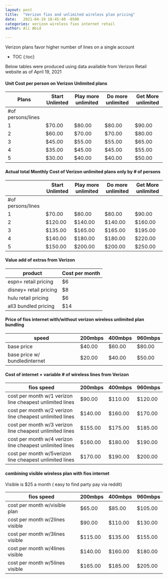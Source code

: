 ```yaml
---
layout: post
title:  "Verizon fios and unlimited wireless plan pricing"
date:   2021-04-19 18:45:40 -0500
categories: verizon wireless fios internet retail
author: Ali Abid

---
```



Verizon plans favor higher number of lines on a single account 
<!-- excerpt-end -->

* TOC
{:toc}


Below tables were produced using data available from Verizon Retail website as of April 19, 2021						


#### Unit Cost per person on Verizon Unlimited plans		

|Plans |	Start Unlimted| 	Play more unlimited	| Do more unlimited |	Get More unlimited |
| --- | ---- | --- | ---- | ---- |
|#of persons/lines	|		| | |	|
|1	|$70.00 	| $80.00 |	 $80.00 |	 $90.00 |
|2	|$60.00 	| $70.00 |	 $70.00 |	 $80.00 |
|3	|$45.00 	| $55.00 |	 $55.00 |	 $65.00 |
|4	|$35.00 	| $45.00 |	 $45.00 |	 $55.00 |
|5	|$30.00 	| $40.00 |	 $40.00 |	 $50.00 |
						
						
#### Actual total Monthly Cost of Verizon unlimited plans only by # of persons	

| |	Start Unlimted	|Play more unlimited |	Do more unlimited	| Get More unlimited |
| --- | ---- | --- | ---- | ---- |
|#of persons/lines | | |				
|1	 |$70.00 	|$80.00 	| $80.00 	|$90.00  |
|2	 |$120.00 	|$140.00 	| $140.00 	|$160.00 |
|3	 |$135.00 	|$165.00 	| $165.00 	|$195.00 |
|4	 |$140.00 	|$180.00 	| $180.00 	|$220.00 |
|5	 |$150.00 	|$200.00 	| $200.00 	|$250.00 |
						
						
#### Value add of extras from Verizon		

| product |	Cost per month	|
| --- | --- |
|espn+ retail pricing | $6 		|
|disney+ retail pricing	| $8 		|
|hulu retail pricing | $6 		|
|all3 bundled pricing	| $14 	|	
						
						
						

#### Price of fios internet with/without verizon wireless unlimited plan bundling

|speed|     200mbps	|400mbps|	960mbps|	
| --- | ---- | ---- | ---- |
|base price	 |$40.00 	| $60.00 	| $80.00 	|
|base price w/ bundledinternet|	 $20.00 |	 $40.00 |	 $50.00 |	
						

#### Cost of internet + variable # of wireless lines from Verizon						
				
|	fios speed|  200mbps	| 400mbps |	960mbps	|
| --- | ---- | ---- | ---- |
|cost per month w/1 verizon line cheapest unlimited lines	| $90.00 	|$110.00 	|$120.00 |	
|cost per month w/2 verizon line cheapest unlimited lines	| $140.00 	|$160.00 	|$170.00 |	
|cost per month w/3 verizon line cheapest unlimited lines	| $155.00 	|$175.00 	|$185.00 |	
|cost per month w/4 verizon line cheapest unlimited lines	| $160.00 	|$180.00 	|$190.00 |	
|cost per month w/5verizon line cheapest unlimited lines	| $170.00 	|$190.00 	|$200.00 |	
						
						
#### combining visible wireless plan with fios internet	
Visible is $25 a month ( easy to find party pay via reddit)			

| fios speed      |200mbps	| 400mbps	| 960mbps |	
| --- | ---- | ---- | ---- |
| cost per month w/visible plan	| $65.00 	|$85.00 	|$105.00 	|
| cost per month w/2lines visible|	 $90.00 |	 $110.00|	 $130.00|	
| cost per month w/3lines visible|	 $115.00|	 $135.00|	 $155.00|	
| cost per month w/4lines visible|	 $140.00|	 $160.00|	 $180.00|	
| cost per month w/5lines visible|	 $165.00|	 $185.00|	 $205.00|	
